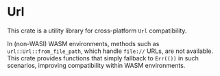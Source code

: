 # Url

This crate is a utility library for cross-platform `Url` compatibility.

In (non-WASI) WASM environments, methods such as `url::Url::from_file_path`, which handle `file://` URLs, are not available.  
This crate provides functions that simply fallback to `Err(())` in such scenarios, improving compatibility within WASM environments.

